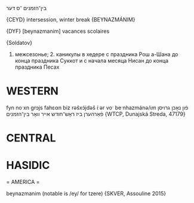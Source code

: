 בין־הזמנים
־ס
דער

{CEYD}
intersession, winter break {BEYNAZMÁNIM}

{DYF}
[beynazmanim] vacances scolaires

{Soldatov}
1. межсезонье; 2. каникулы в хедере с праздника Рош а-Шана до конца праздника Суккот и с начала месяца Нисан до конца праздника Песах

WESTERN
========

fyn noˑxn grɔjs fahɛαn biz rəšxɔ́jdəš ɩ́ˑər voˑ beˑnhazmánə/ɩm פֿון נאָכן גרויסן פֿאַרהערן ביז ראָש־חודש אייר וואָר בין־הזמנים {WTCP, Dunajská Streda, 47179}

CENTRAL
========

HASIDIC
=======
= AMERICA = 

beynazmanim (notable is /ey/ for tzere) {SKVER, Assouline 2015}